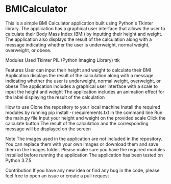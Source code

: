 # BMICalculator

This is a simple BMI Calculator application built using Python's Tkinter library. The application has a graphical user interface that allows the user to calculate their Body Mass Index (BMI) by inputting their height and weight. The application also displays the result of the calculation along with a message indicating whether the user is underweight, normal weight, overweight, or obese.

Modules Used
Tkinter
PIL (Python Imaging Library)
ttk

Features
User can input their height and weight to calculate their BMI
Application displays the result of the calculation along with a message indicating whether the user is underweight, normal weight, overweight, or obese
The application includes a graphical user interface with a scale to input the height and weight
The application includes an animation effect for the label displaying the result of the calculation

How to use
Clone the repository to your local machine
Install the required modules by running pip install -r requirements.txt in the command line
Run the main.py file
Input your height and weight on the provided scale
Click the calculate button
The result of the calculation and the corresponding message will be displayed on the screen

Note
The images used in the application are not included in the repository. You can replace them with your own images or download them and save them in the Images folder.
Please make sure you have the required modules installed before running the application
The application has been tested on Python 3.7.5

Contribution
If you have any new idea or find any bug in the code, please feel free to open an issue or create a pull request

